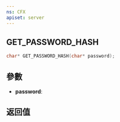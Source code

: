 ```yaml
---
ns: CFX
apiset: server
---
```

## GET_PASSWORD_HASH

```c
char* GET_PASSWORD_HASH(char* password);
```


## 參數
* **password**: 

## 返回值
